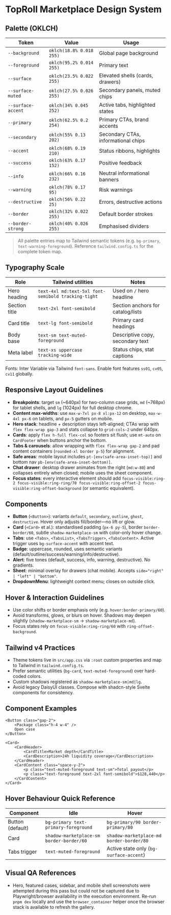 # TopRoll Marketplace Design System

## Palette (OKLCH)

| Token              | Value                    | Usage                               |
| ------------------ | ------------------------ | ----------------------------------- |
| `--background`     | `oklch(18.8% 0.018 255)` | Global page background              |
| `--foreground`     | `oklch(95.2% 0.014 255)` | Primary text                        |
| `--surface`        | `oklch(23.5% 0.022 255)` | Elevated shells (cards, drawers)    |
| `--surface-muted`  | `oklch(27.5% 0.026 255)` | Secondary panels, muted chips       |
| `--surface-accent` | `oklch(34% 0.045 252)`   | Active tabs, highlighted states     |
| `--primary`        | `oklch(62.5% 0.2 254)`   | Primary CTAs, brand accents         |
| `--secondary`      | `oklch(55% 0.13 202)`    | Secondary CTAs, informational chips |
| `--accent`         | `oklch(68% 0.19 210)`    | Status ribbons, highlights          |
| `--success`        | `oklch(63% 0.17 152)`    | Positive feedback                   |
| `--info`           | `oklch(66% 0.16 232)`    | Neutral informational banners       |
| `--warning`        | `oklch(78% 0.17 95)`     | Risk warnings                       |
| `--destructive`    | `oklch(56% 0.22 25)`     | Errors, destructive actions         |
| `--border`         | `oklch(32% 0.022 255)`   | Default border strokes              |
| `--border-strong`  | `oklch(40% 0.026 255)`   | Emphasised dividers                 |

> All palette entries map to Tailwind semantic tokens (e.g. `bg-primary`, `text-warning-foreground`). Reference `tailwind.config.ts` for the complete token map.

## Typography Scale

| Role          | Tailwind utilities                                  | Notes                             |
| ------------- | --------------------------------------------------- | --------------------------------- |
| Hero heading  | `text-4xl md:text-5xl font-semibold tracking-tight` | Used on `/` hero headline         |
| Section title | `text-2xl font-semibold`                            | Section anchors for catalog/lists |
| Card title    | `text-lg font-semibold`                             | Primary card headings             |
| Body base     | `text-sm text-muted-foreground`                     | Descriptive copy, secondary text  |
| Meta label    | `text-xs uppercase tracking-wide`                   | Status chips, stat captions       |

Fonts: Inter Variable via Tailwind `font-sans`. Enable font features `ss01`, `cv05`, `cv11` globally.

## Responsive Layout Guidelines

- **Breakpoints**: target `sm` (~640px) for two-column case grids, `md` (~768px) for tablet shells, and `lg` (1024px) for full desktop chrome.
- **Content max-widths**: use `max-w-7xl px-8 xl:px-12` on desktop, `max-w-4xl px-6` on tablets, and `px-5` gutters on mobile.
- **Hero stack**: headline + description stays left-aligned; CTAs wrap with `flex flex-wrap gap-3` and stats collapse to `grid-cols-2` under 640px.
- **Cards**: apply `flex h-full flex-col` so footers sit flush; use `mt-auto` on `CardFooter` when buttons anchor the bottom.
- **Tabs & carousels**: allow wrapping with `flex flex-wrap gap-2` and pad content containers (`rounded-xl border p-5`) for alignment.
- **Safe areas**: mobile layout includes `pt-[env(safe-area-inset-top)]` and bottom nav `pb-[env(safe-area-inset-bottom)]`.
- **Chat drawer**: desktop drawer animates from the right (`md:w-80`) and collapses entirely when closed; mobile uses the sheet component.
- **Focus states**: every interactive element should add `focus-visible:ring-2 focus-visible:ring-ring/70 focus-visible:ring-offset-2 focus-visible:ring-offset-background` (or semantic equivalent).

## Components

- **Button** (`<Button>`): variants `default`, `secondary`, `outline`, `ghost`, `destructive`. Hover only adjusts fill/border—no lift or glow.
- **Card** (`<Card>` et al.): standardised padding (`px-6 py-5`), border `border-border/60`, subtle `shadow-marketplace-sm` with color-only hover change.
- **Tabs**: use `<Tabs>`, `<TabsList>`, `<TabsTrigger>`, `<TabsContent>`. Active trigger uses `bg-surface-accent` with accent text.
- **Badge**: uppercase, rounded, uses semantic variants (default/outline/success/warning/info/destructive).
- **Alert**: five tones (default, success, info, warning, destructive). No gradients.
- **Sheet**: minimal overlay for drawers (chat mobile). Accepts `side="right" | "left" | "bottom"`.
- **DropdownMenu**: lightweight context menu; closes on outside click.

## Hover & Interaction Guidelines

- Use color shifts or border emphasis only (e.g. `hover:border-primary/60`).
- Avoid transforms, glows, or blurs on hover. Shadows may deepen slightly (`shadow-marketplace-sm` → `shadow-marketplace-md`).
- Focus states rely on `focus-visible:ring-ring/60` with `ring-offset-background`.

## Tailwind v4 Practices

- Theme tokens live in `src/app.css` via `:root` custom properties and map to Tailwind in `tailwind.config.ts`.
- Prefer semantic utilities (`bg-card`, `text-muted-foreground`) over hard-coded colors.
- Custom shadows registered as `shadow-marketplace-sm|md|lg`.
- Avoid legacy DaisyUI classes. Compose with shadcn-style Svelte components for consistency.

## Component Examples

```svelte
<Button class="gap-2">
	<Package class="h-4 w-4" />
	Open case
</Button>

<Card>
	<CardHeader>
		<CardTitle>Market depth</CardTitle>
		<CardDescription>24h liquidity coverage</CardDescription>
	</CardHeader>
	<CardContent class="space-y-2">
		<p class="text-muted-foreground text-sm">Total payout</p>
		<p class="text-foreground text-2xl font-semibold">$128,440</p>
	</CardContent>
</Card>
```

## Hover Behaviour Quick Reference

| Component        | Idle                                     | Hover                                    |
| ---------------- | ---------------------------------------- | ---------------------------------------- |
| Button (default) | `bg-primary text-primary-foreground`     | `bg-primary/90 border-primary/80`        |
| Card             | `shadow-marketplace-sm border-border/60` | `shadow-marketplace-md border-border/80` |
| Tabs trigger     | `text-muted-foreground`                  | Active state only (`bg-surface-accent`)  |

## Visual QA References

- Hero, featured cases, sidebar, and mobile shell screenshots were attempted during this pass but could not be captured due to Playwright/browser availability in the execution environment. Re-run `pnpm dev` locally and use the `browser_container` helper once the browser stack is available to refresh the gallery.
